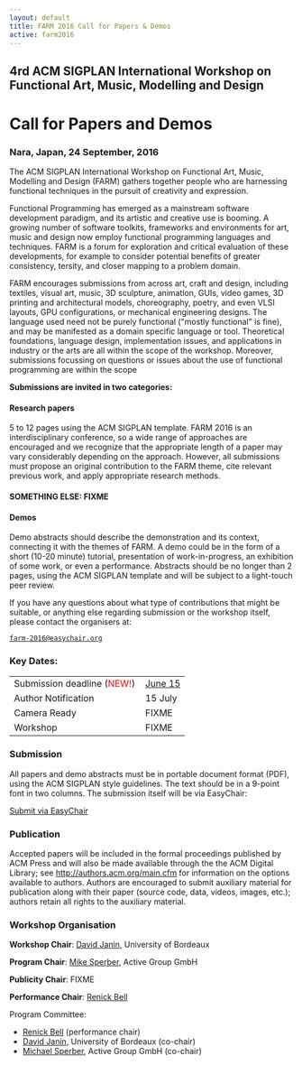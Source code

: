 ```yaml
---
layout: default
title: FARM 2016 Call for Papers & Demos
active: farm2016
--- 
```


## 4rd ACM SIGPLAN International Workshop on Functional Art, Music, Modelling and Design

# Call for Papers and Demos

### Nara, Japan, 24 September, 2016

The ACM SIGPLAN International Workshop on Functional Art, Music,
Modelling and Design (FARM) gathers together people who are harnessing
functional techniques in the pursuit of creativity and expression.

Functional Programming has emerged as a mainstream software development
paradigm, and its artistic and creative use is booming. A growing number
of software toolkits, frameworks and environments for art, music and
design now employ functional programming languages and techniques. FARM
is a forum for exploration and critical evaluation of these
developments, for example to consider potential benefits of greater
consistency, tersity, and closer mapping to a problem domain.

FARM encourages submissions from across art, craft and design, including
textiles, visual art, music, 3D sculpture, animation, GUIs, video games,
3D printing and architectural models, choreography, poetry, and even
VLSI layouts, GPU configurations, or mechanical engineering designs. The
language used need not be purely functional ("mostly functional" is
fine), and may be manifested as a domain specific language or
tool.  Theoretical foundations, language design, implementation issues,
and applications in industry or the arts are all within the scope of the
workshop.  Moreover, submissions focussing on questions or issues
about the use of functional programming are within the scope

**Submissions are invited in two categories:**

#### Research papers 

5 to 12 pages using the ACM SIGPLAN template. FARM 2016 is an
interdisciplinary conference, so a wide range of approaches are
encouraged and we recognize that the appropriate length of a paper may
vary considerably depending on the approach. However, all submissions
must propose an original contribution to the FARM theme, cite relevant
previous work, and apply appropriate research methods.

#### SOMETHING ELSE: FIXME

#### Demos

Demo abstracts should describe the demonstration and its context,
connecting it with the themes of FARM. A demo could be in the form of a
short (10-20 minute) tutorial, presentation of work-in-progress, an
exhibition of some work, or even a performance. Abstracts should be no
longer than 2 pages, using the ACM SIGPLAN template and will be subject
to a light-touch peer review.

If you have any questions about what type of contributions that might be
suitable, or anything else regarding submission or the workshop itself,
please contact the organisers at:

[`farm-2016@easychair.org`](mailto:farm-2016@easychair.org)

### Key Dates:


<table>
<tr>
<td style="padding-right:10px">Submission deadline (<span
style="color:red">NEW!</span>)</td><td><a
href="http://www.timeanddate.com/worldclock/fixedtime.html?msg=FARM+2016+Submission+Deadline&iso=20160615T235959&p1=%3A">June
15</a></td>
</tr>

<tr>
<td style="padding-right:10px">Author Notification</td>
<td>15 July</td>
</tr>

<tr>
<td style="padding-right:10px">Camera Ready</td>
<td>FIXME</td>
</tr>

<tr>
<td style="padding-right:10px">Workshop</td>
<td>FIXME</td>
</tr>

</table>

### Submission

All papers and demo abstracts must be in portable document
format (PDF), using the ACM SIGPLAN style guidelines. The
text should be in a 9-point font in two columns. The
submission itself will be via EasyChair:

<a class="btn btn-lg btn-success" href="https://easychair.org/conferences/?conf=farm2016" role="button">Submit via EasyChair</a>


### Publication

Accepted papers will be included in the formal proceedings published by
ACM Press and will also be made available through the the ACM Digital
Library; see http://authors.acm.org/main.cfm for information on the
options available to authors. Authors are encouraged to submit auxiliary
material for publication along with their paper (source code, data,
videos, images, etc.); authors retain all rights to the auxiliary
material.

### Workshop Organisation

**Workshop Chair**: [David Janin](http://www.labri.fr/perso/janin/), University of Bordeaux

**Program Chair**: [Mike Sperber](http://deinprogramm.de/sperber/),
  Active Group GmbH

**Publicity Chair**: FIXME

**Performance Chair**: [Renick Bell](http://www.renickbell.net/)

Program Committee:

* [Renick Bell](http://www.renickbell.net/) (performance chair)
* [David Janin](http://www.labri.fr/perso/janin/), University of
  Bordeaux (co-chair)
* [Michael Sperber](http://www.deinprogramm.de/sperber/), Active Group
GmbH (co-chair)


